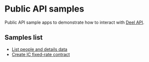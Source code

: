 # Public API samples
Public API sample apps to demonstrate how to interact with [Deel API](https://developer.deel.com/docs/welcome).


## Samples list
  - [List people and details data](samples/list-people/README.md)
  - [Create IC fixed-rate contract](samples/create-ic-fixed-rate-contract/README.md)